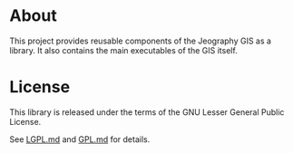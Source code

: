 # About

This project provides reusable components of the Jeography GIS as a library. It
also contains the main executables of the GIS itself.

# License

This library is released under the terms of the GNU Lesser General Public
License.

See  [LGPL.md](LGPL.md) and [GPL.md](GPL.md) for details.
